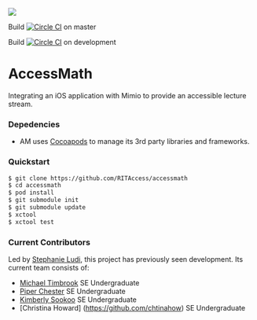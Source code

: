 [![](http://am-slack.herokuapp.com/badge.svg)](http://am-slack.herokuapp.com/)

Build [![Circle CI](https://circleci.com/gh/RITAccess/accessmath/tree/master.svg?style=svg)](https://circleci.com/gh/RITAccess/accessmath/tree/master) on master

Build [![Circle CI](https://circleci.com/gh/RITAccess/accessmath/tree/development.svg?style=svg)](https://circleci.com/gh/RITAccess/accessmath/tree/development) on development

AccessMath
==========
Integrating an iOS application with Mimio to provide an accessible lecture stream.

### Depedencies
- AM uses [Cocoapods](https://cocoapods.org/) to manage its 3rd party libraries and frameworks.

### Quickstart
```bash
$ git clone https://github.com/RITAccess/accessmath
$ cd accessmath
$ pod install
$ git submodule init
$ git submodule update
$ xctool
$ xctool test
```


### Current Contributors
Led by [Stephanie Ludi](https://github.com/retrogamer80s), this project has previously seen development. Its current team consists of:
* [Michael Timbrook](https://github.com/7imbrook) SE Undergraduate 
* [Piper Chester](https://github.com/piperchester) SE Undergraduate 
* [Kimberly Sookoo](https://github.com/MukeytheMuse) SE Undergraduate
* [Christina Howard] (https://github.com/chtinahow) SE Undergraduate
